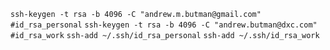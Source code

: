 `ssh-keygen -t rsa -b 4096 -C "andrew.m.butman@gmail.com" #id_rsa_personal`
`ssh-keygen -t rsa -b 4096 -C "andrew.butman@dxc.com" #id_rsa_work`
`ssh-add ~/.ssh/id_rsa_personal`
`ssh-add ~/.ssh/id_rsa_work`